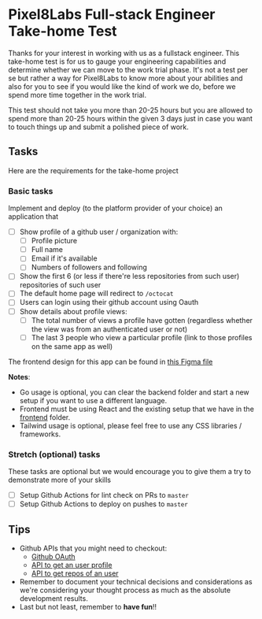 # Pixel8Labs Full-stack Engineer Take-home Test

Thanks for your interest in working with us as a fullstack engineer.
This take-home test is for us to gauge your engineering capabilities and determine
whether we can move to the work trial phase. It's not a test per se but rather a
way for Pixel8Labs to know more about your abilities and also for you to see if
you would like the kind of work we do, before we spend more time together in the
work trial.

This test should not take you more than 20-25 hours but you are allowed to spend more
than 20-25 hours within the given 3 days just in case you want to touch things up and
submit a polished piece of work.

## Tasks

Here are the requirements for the take-home project

### Basic tasks

Implement and deploy (to the platform provider of your choice) an application that

- [ ] Show profile of a github user / organization with:
  - [ ] Profile picture
  - [ ] Full name
  - [ ] Email if it's available
  - [ ] Numbers of followers and following
- [ ] Show the first 6 (or less if there're less repositories from such user) repositories of such user
- [ ] The default home page will redirect to `/octocat`
- [ ] Users can login using their github account using Oauth
- [ ] Show details about profile views:
  - [ ] The total number of views a profile have gotten (regardless whether the view was from an authenticated user or not)
  - [ ] The last 3 people who view a particular profile (link to those profiles on the same app as well)

The frontend design for this app can be found in [this Figma file](https://www.figma.com/file/fLiLQfjSF6X7pEfHli2Lwh/Fullstack-Engineer-Test-Case?type=design&node-id=0%3A1&mode=design&t=RfULQB2MF956TxTT-1)

**Notes**:

- Go usage is optional, you can clear the backend folder and start a new setup if you want to use a different language.
- Frontend must be using React and the existing setup that we have in the [frontend](./frontend/) folder.
- Tailwind usage is optional, please feel free to use any CSS libraries / frameworks.

### Stretch (optional) tasks

These tasks are optional but we would encourage you to give them a try to demonstrate more of your skills

- [ ] Setup Github Actions for lint check on PRs to `master`
- [ ] Setup Github Actions to deploy on pushes to `master`

## Tips

- Github APIs that you might need to checkout:
  - [Github OAuth](https://docs.github.com/en/apps/oauth-apps/building-oauth-apps/authorizing-oauth-apps)
  - [API to get an user profile](https://docs.github.com/en/free-pro-team@latest/rest/users/users?apiVersion=2022-11-28#get-a-user)
  - [API to get repos of an user](https://docs.github.com/en/free-pro-team@latest/rest/repos/repos?apiVersion=2022-11-28#list-repositories-for-a-user)
- Remember to document your technical decisions and considerations as we're considering your thought process as much as the absolute development results.
- Last but not least, remember to **have fun**!!
